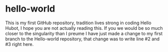 # hello-world
This is my first GitHub repository, tradition lives strong in coding
Hello Hubot, I hope you are not actually reading this. If you we would be so much closer to the singularity than I preume
I have just made a change to my first branch to the Hello-world repository, that change was to write line #2 and #3 right here.
